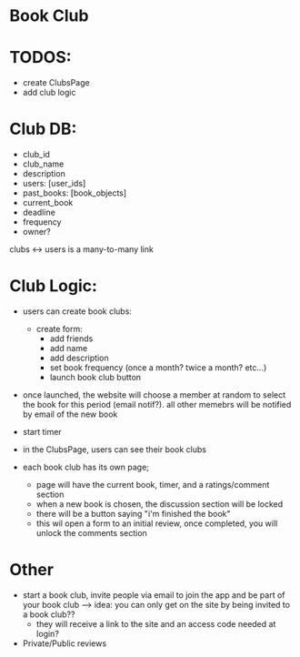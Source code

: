 # Book Club

# TODOS:

- create ClubsPage
- add club logic

# Club DB:
- club_id
- club_name
- description
- users: [user_ids]
- past_books: [book_objects]
- current_book
- deadline
- frequency
- owner?

clubs <-> users is a many-to-many link

# Club Logic:
- users can create book clubs:
    - create form:
        - add friends
        - add name
        - add description
        - set book frequency (once a month? twice a month? etc...)
        - launch book club button
- once launched, the website will choose a member at random to select the book for this period (email notif?). all other memebrs will be notified by email of the new book
- start timer

- in the ClubsPage, users can see their book clubs
- each book club has its own page;
    - page will have the current book, timer, and a ratings/comment section
    - when a new book is chosen, the discussion section will be locked
    - there will be a button saying "i'm finished the book"
    - this wil open a form to an initial review, once completed, you will unlock the comments section

# Other

- start a book club, invite people via email to join the app and be part of your book club
--> idea: you can only get on the site by being invited to a book club??
    - they will receive a link to the site and an access code needed at login?
- Private/Public reviews



